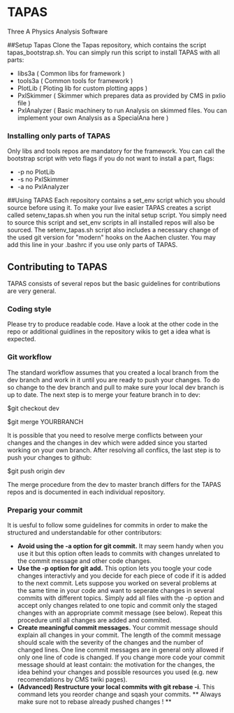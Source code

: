 # TAPAS
Three A Physics Analysis Software

##Setup Tapas
Clone the Tapas repository, which contains the script tapas_bootstrap.sh. You can simply run this script to install TAPAS with all parts:
* libs3a ( Common libs for framework )
* tools3a ( Common tools for framework )
* PlotLib ( Ploting lib for custom plotting apps )
* PxlSkimmer ( Skimmer which prepares data as provided by CMS in pxlio file )
* PxlAnalyzer ( Basic machinery to run Analysis on skimmed files. You can implement your own Analysis as a SpecialAna here )

### Installing only parts of TAPAS
Only libs and tools repos are mandatory for the framework. You can call the bootstrap script with veto flags if you do not want to install a part, flags:
* -p no PlotLib
* -s no PxlSkimmer
* -a no PxlAnalyzer

##Using TAPAS
Each repository contains a set_env script which you should source before using it. To make your live easier
TAPAS creates a script called setenv_tapas.sh when you run the inital setup script. You simply need to source this script and set_env scripts in all installed repos will also be sourced. The setenv_tapas.sh script also includes a necessary change of the used git version for "modern" hooks on the Aachen cluster. You may add this line in your .bashrc if you use only parts of TAPAS.

## Contributing to TAPAS 
TAPAS consists of several repos but the basic guidelines for contributions are very general.

### Coding style
Please try to produce readable code. Have a look at the other code in the repo or additional guidlines in the repository wikis to get a idea what is expected.

### Git workflow
The standard workflow assumes that you created a local branch from the dev branch and work in it until you are ready to push your changes. To do so change to the dev branch and pull to make sure your local dev branch is up to date. The next step is to merge your feature branch in to dev:

$git checkout dev

$git merge YOURBRANCH

It is possible that you need to resolve merge conflicts between your changes and the changes in dev which were added since you started working on your own branch. After resolving all conflics, the last step is to push your changes to github:

$git push origin dev

The merge procedure from the dev to master branch differs for the TAPAS repos and is documented in each individual repository.  
### Preparig your commit
It is uesful to follow some guidelines for commits in order to make the structured and understandable for other contributors:

* **Avoid using the -a option for git commit.** It may seem handy when you use it but this option often leads to commits with changes unrelated to the commit message and other code changes.
* **Use the -p option for git add.** This option lets you toogle your code changes interactivly and you decide for each piece of code if it is added to the next commit. Lets suppose you worked on several problems at the same time in your code and want to seperate changes in several commits with different topics. Simply add all files with the -p option and accept only changes related to one topic and commit only the staged changes with an appropriate commit message (see below). Repeat this procedure until all changes are added and commited.
* **Create meaningful commit messages.** Your commit message should explain all changes in your commit. The length of the commit message should scale with the severity of the changes and the number of changed lines. One line commit messages are in general only allowed if only one line of code is changed. If you change more code your commit message should at least contain: the motivation for the changes, the idea behind your changes and possible resources you used (e.g. new recomendations by CMS twiki pages).
* **(Advanced) Restructure your local commits with git rebase -i**. This command lets you reorder change and sqash your commits. ** Always make sure not to rebase already pushed changes ! **

